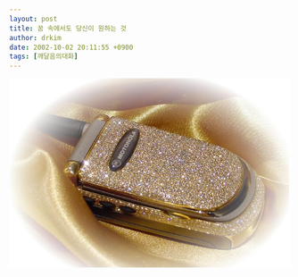 ```yaml
---
layout: post
title: 꿈 속에서도 당신이 원하는 것
author: drkim
date: 2002-10-02 20:11:55 +0900
tags: [깨달음의대화]
---
```

![](.//files/attach/images/198/430/1033557115.jpg)